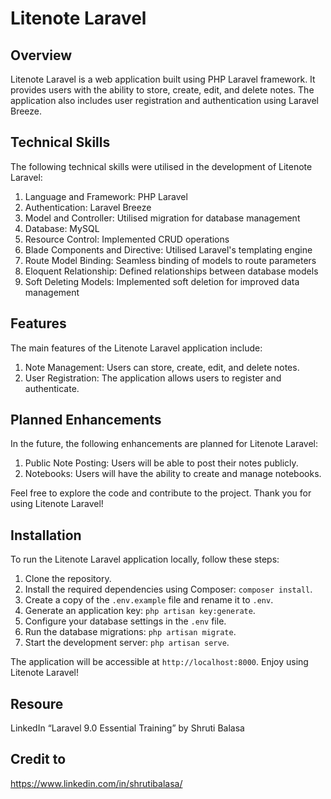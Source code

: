 # Litenote Laravel

## Overview

Litenote Laravel is a web application built using PHP Laravel framework. It provides users with the ability to store, create, edit, and delete notes. The application also includes user registration and authentication using Laravel Breeze.

## Technical Skills

The following technical skills were utilised in the development of Litenote Laravel:

1. Language and Framework: PHP Laravel
2. Authentication: Laravel Breeze
3. Model and Controller: Utilised migration for database management
4. Database: MySQL
5. Resource Control: Implemented CRUD operations
6. Blade Components and Directive: Utilised Laravel's templating engine
7. Route Model Binding: Seamless binding of models to route parameters
8. Eloquent Relationship: Defined relationships between database models
9. Soft Deleting Models: Implemented soft deletion for improved data management

## Features

The main features of the Litenote Laravel application include:

1. Note Management: Users can store, create, edit, and delete notes.
2. User Registration: The application allows users to register and authenticate.

## Planned Enhancements

In the future, the following enhancements are planned for Litenote Laravel:

1. Public Note Posting: Users will be able to post their notes publicly.
2. Notebooks: Users will have the ability to create and manage notebooks.

Feel free to explore the code and contribute to the project. Thank you for using Litenote Laravel!

## Installation

To run the Litenote Laravel application locally, follow these steps:

1. Clone the repository.
2. Install the required dependencies using Composer: `composer install`.
3. Create a copy of the `.env.example` file and rename it to `.env`.
4. Generate an application key: `php artisan key:generate`.
5. Configure your database settings in the `.env` file.
6. Run the database migrations: `php artisan migrate`.
7. Start the development server: `php artisan serve`.

The application will be accessible at `http://localhost:8000`. Enjoy using Litenote Laravel!

## Resoure

LinkedIn
“Laravel 9.0 Essential Training” by Shruti Balasa

## Credit to 

https://www.linkedin.com/in/shrutibalasa/
